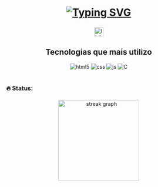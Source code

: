 <h1 align="center"><a href="https://git.io/typing-svg"><img src="https://readme-typing-svg.herokuapp.com?font=Fira+Code&weight=900&size=25&pause=1000&color=F7F7F7&center=true&width=496&lines=Ol%C3%A1%F0%9F%91%8B%2C+meu+nome+é+Leonardo" alt="Typing SVG"></a></h1>

###

<div align="center">
  <a href="https://www.linkedin.com/in/leonardo-picolo-348683273/" target="_blank">
    <img src="https://img.shields.io/static/v1?message=LinkedIn&logo=linkedin&label=&color=0077B5&logoColor=white&labelColor=&style=for-the-badge" height="25" alt="linkedin logo"  />
  </a>


###

## Tecnologias que mais utilizo ##

<div style="display: inline_block">
  <img align="center" alt="html5" src="https://img.shields.io/badge/HTML5-E34F26?style=for-the-badge&logo=html5&logoColor=white" />
  <img align="center" alt="css" src="https://img.shields.io/badge/CSS3-1572B6?style=for-the-badge&logo=css3&logoColor=white" />
  <img align="center" alt="js" src="https://img.shields.io/badge/JavaScript-F7DF1E?style=for-the-badge&logo=javascript&logoColor=black" />
  <img align="center" alt="C" src="https://img.shields.io/badge/React-20232A?style=for-the-badge&logo=react&logoColor=61DAFB" />
</div><br/>

<h3 align="left">🔥   Status:</h3>

###

<div align="center">
  <img src="https://streak-stats.demolab.com?user=leo22-22&locale=pt-br&mode=daily&theme=dark&hide_border=false&border_radius=5&order=3" height="220" alt="streak graph"  />
</div>

###

<picture align="center">
  <source media="(prefers-color-scheme: dark)" srcset="https://raw.githubusercontent.com/leo22-22/leo22-22/output/github-contribution-grid-snake-dark.svg">
  <source media="(prefers-color-scheme: light)" srcset="https://raw.githubusercontent.com/leo22-22/leo22-22/output/github-contribution-grid-snake-dark.svg">
</picture>
